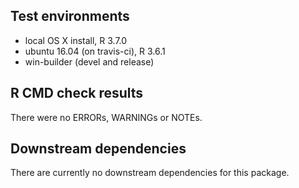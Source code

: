 ## Test environments
* local OS X install, R 3.7.0
* ubuntu 16.04 (on travis-ci), R 3.6.1
* win-builder (devel and release)

## R CMD check results

There were no ERRORs, WARNINGs or NOTEs.

## Downstream dependencies
There are currently no downstream dependencies for this package.
